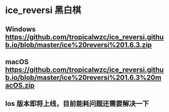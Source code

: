 # ice_reversi 黑白棋

## Windows <https://github.com/tropicalwzc/ice_reversi.github.io/blob/master/ice%20reversi%201.6.3.zip>
## macOS <https://github.com/tropicalwzc/ice_reversi.github.io/blob/master/ice%20reversi%201.6.3%20macOS.zip>
## Ios 版本即将上线，目前能耗问题还需要解决一下
